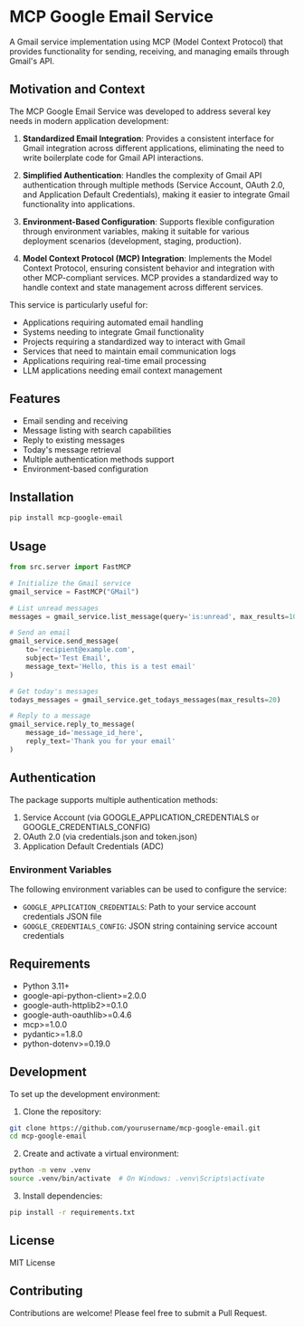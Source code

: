 # MCP Google Email Service

A Gmail service implementation using MCP (Model Context Protocol) that provides functionality for sending, receiving, and managing emails through Gmail's API.

## Motivation and Context

The MCP Google Email Service was developed to address several key needs in modern application development:

1. **Standardized Email Integration**: Provides a consistent interface for Gmail integration across different applications, eliminating the need to write boilerplate code for Gmail API interactions.

2. **Simplified Authentication**: Handles the complexity of Gmail API authentication through multiple methods (Service Account, OAuth 2.0, and Application Default Credentials), making it easier to integrate Gmail functionality into applications.

3. **Environment-Based Configuration**: Supports flexible configuration through environment variables, making it suitable for various deployment scenarios (development, staging, production).

4. **Model Context Protocol (MCP) Integration**: Implements the Model Context Protocol, ensuring consistent behavior and integration with other MCP-compliant services. MCP provides a standardized way to handle context and state management across different services.

This service is particularly useful for:
- Applications requiring automated email handling
- Systems needing to integrate Gmail functionality
- Projects requiring a standardized way to interact with Gmail
- Services that need to maintain email communication logs
- Applications requiring real-time email processing
- LLM applications needing email context management

## Features

- Email sending and receiving
- Message listing with search capabilities
- Reply to existing messages
- Today's message retrieval
- Multiple authentication methods support
- Environment-based configuration

## Installation

```bash
pip install mcp-google-email
```

## Usage

```python
from src.server import FastMCP

# Initialize the Gmail service
gmail_service = FastMCP("GMail")

# List unread messages
messages = gmail_service.list_message(query='is:unread', max_results=10)

# Send an email
gmail_service.send_message(
    to='recipient@example.com',
    subject='Test Email',
    message_text='Hello, this is a test email'
)

# Get today's messages
todays_messages = gmail_service.get_todays_messages(max_results=20)

# Reply to a message
gmail_service.reply_to_message(
    message_id='message_id_here',
    reply_text='Thank you for your email'
)
```

## Authentication

The package supports multiple authentication methods:
1. Service Account (via GOOGLE_APPLICATION_CREDENTIALS or GOOGLE_CREDENTIALS_CONFIG)
2. OAuth 2.0 (via credentials.json and token.json)
3. Application Default Credentials (ADC)

### Environment Variables

The following environment variables can be used to configure the service:

- `GOOGLE_APPLICATION_CREDENTIALS`: Path to your service account credentials JSON file
- `GOOGLE_CREDENTIALS_CONFIG`: JSON string containing service account credentials

## Requirements

- Python 3.11+
- google-api-python-client>=2.0.0
- google-auth-httplib2>=0.1.0
- google-auth-oauthlib>=0.4.6
- mcp>=1.0.0
- pydantic>=1.8.0
- python-dotenv>=0.19.0

## Development

To set up the development environment:

1. Clone the repository:
```bash
git clone https://github.com/yourusername/mcp-google-email.git
cd mcp-google-email
```

2. Create and activate a virtual environment:
```bash
python -m venv .venv
source .venv/bin/activate  # On Windows: .venv\Scripts\activate
```

3. Install dependencies:
```bash
pip install -r requirements.txt
```

## License

MIT License

## Contributing

Contributions are welcome! Please feel free to submit a Pull Request.
